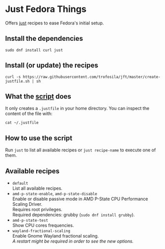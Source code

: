 # Just Fedora Things
Offers [just](https://github.com/casey/just#just) recipes to ease Fedora's initial setup.

## Install the dependencies
```
sudo dnf install curl just
```

## Install (or update) the recipes
```
curl -s https://raw.githubusercontent.com/trofosila/jft/master/create-justfile.sh | sh
```

## What the [script](https://raw.githubusercontent.com/trofosila/jft/master/create-justfile.sh) does
It only creates a `.justfile` in your home directory. You can inspect the content of the file with:
```
cat ~/.justfile
```

## How to use the script
Run `just` to list all available recipes or `just recipe-name` to execute one of them.

## Available recipes
- `default`  
List all available recipes.
- `amd-p-state-enable`, `amd-p-state-disable`  
Enable or disable passive mode in AMD P-State CPU Performance Scaling Driver.  
Requires root privileges.  
Required dependencies: grubby (`sudo dnf install grubby`).
- `amd-p-state-test`  
Show CPU cores frequencies.
- `wayland-fractional-scaling`  
Enable Gnome Wayland fractional scaling.  
*A restart might be required in order to see the new options.*